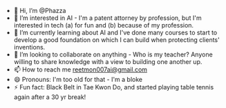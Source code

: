 - 👋 Hi, I’m @Phazza
- 👀 I’m interested in AI - I'm a patent attorney by profession, but I'm interested in tech (a) for fun and (b) because of my profession.
- 🌱 I’m currently learning about AI and I've done many courses to start to develop a good foundation on which I can build when protecting clients' inventions.
- 💞️ I’m looking to collaborate on anything - Who is my teacher?  Anyone willing to share knowledge with a view to building one another up.
- 📫 How to reach me reetmon007ai@gmail.com  
- 😄 Pronouns: I'm too old for that - I'm a bloke
- ⚡ Fun fact: Black Belt in Tae Kwon Do, and started playing table tennis again after a 30 yr break!

<!---
Phazza/Phazza is a ✨ special ✨ repository because its `README.md` (this file) appears on your GitHub profile.
You can click the Preview link to take a look at your changes.
--->
